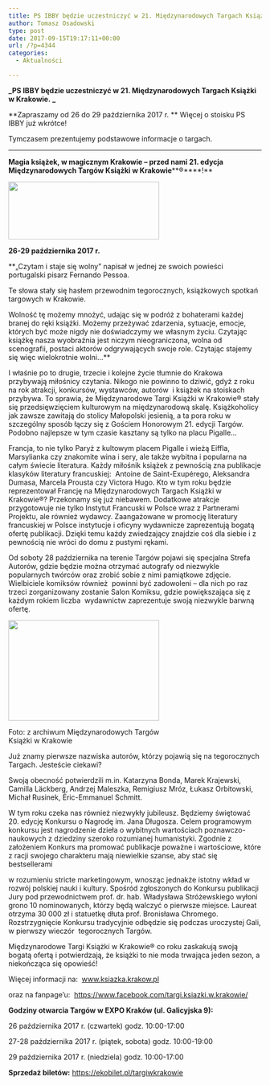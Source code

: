 ```yaml
---
title: PS IBBY będzie uczestniczyć w 21. Międzynarodowych Targach Książki w Krakowie
author: Tomasz Osadowski
type: post
date: 2017-09-15T19:17:11+00:00
url: /?p=4344
categories:
  - Aktualności

---
```

**_PS IBBY będzie uczestniczyć w 21. Międzynarodowych Targach Książki w Krakowie. _**

**Zapraszamy od 26 do 29 października 2017 r. ** Więcej o stoisku PS IBBY już wkrótce!

Tymczasem prezentujemy podstawowe informacje o targach.

* * *

**Magia książek, w magicznym Krakowie &#8211; przed nami 21. edycja Międzynarodowych Targów Książki w Krakowie****®****!**

<a href="http://www.ksiazka.krakow.pl" target="_blank" rel="noopener noreferrer"><img class="alignnone size-medium wp-image-4347" src="http://www.ibby.pl/wp-content/uploads/2017/09/KSIAZKA-napisy70-300x115.jpg" alt="" width="300" height="115" srcset="http://www.ibby.pl/wp-content/uploads/2017/09/KSIAZKA-napisy70-300x115.jpg 300w, http://www.ibby.pl/wp-content/uploads/2017/09/KSIAZKA-napisy70-150x58.jpg 150w, http://www.ibby.pl/wp-content/uploads/2017/09/KSIAZKA-napisy70-768x296.jpg 768w, http://www.ibby.pl/wp-content/uploads/2017/09/KSIAZKA-napisy70-800x308.jpg 800w" sizes="(max-width: 300px) 100vw, 300px" /></a>

**26-29 października 2017 r.**

**„Czytam i staje się wolny” napisał w jednej ze swoich powieści portugalski pisarz Fernando Pessoa.
  
Te słowa stały się hasłem przewodnim tegorocznych, książkowych spotkań targowych w Krakowie.
  
Wolność tę możemy mnożyć, udając się w podróż z bohaterami każdej branej do ręki książki. Możemy przeżywać zdarzenia, sytuacje, emocje, których być może nigdy nie doświadczymy we własnym życiu. Czytając książkę nasza wyobraźnia jest niczym nieograniczona, wolna od scenografii, postaci aktorów odgrywających swoje role. Czytając stajemy się więc wielokrotnie wolni…**

I właśnie po to drugie, trzecie i kolejne życie tłumnie do Krakowa przybywają miłośnicy czytania. Nikogo nie powinno to dziwić, gdyż z roku na rok atrakcji, konkursów, wystawców, autorów  i książek na stoiskach przybywa. To sprawia, że Międzynarodowe Targi Książki w Krakowie® stały się przedsięwzięciem kulturowym na międzynarodową skalę. Książkoholicy jak zawsze zawitają do stolicy Małopolski jesienią, a ta pora roku w szczególny sposób łączy się z Gościem Honorowym 21. edycji Targów. Podobno najlepsze w tym czasie kasztany są tylko na placu Pigalle…

Francja, to nie tylko Paryż z kultowym placem Pigalle i wieżą Eiffla, Marsylianka czy znakomite wina i sery, ale także wybitna i popularna na całym świecie literatura. Każdy miłośnik książek z pewnością zna publikacje klasyków literatury francuskiej:  Antoine de Saint-Exupérego, Aleksandra Dumasa, Marcela Prousta czy Victora Hugo. Kto w tym roku będzie reprezentował Francję na Międzynarodowych Targach Książki w Krakowie®? Przekonamy się już niebawem. Dodatkowe atrakcje przygotowuje nie tylko Instytut Francuski w Polsce wraz z Partnerami Projektu, ale również wydawcy. Zaangażowane w promocję literatury francuskiej w Polsce instytucje i oficyny wydawnicze zaprezentują bogatą ofertę publikacji. Dzięki temu każdy zwiedzający znajdzie coś dla siebie i z pewnością nie wróci do domu z pustymi rękami.

Od soboty 28 października na terenie Targów pojawi się specjalna Strefa Autorów, gdzie będzie można otrzymać autografy od niezwykle popularnych twórców oraz zrobić sobie z nimi pamiątkowe zdjęcie. Wielbiciele komiksów również  powinni być zadowoleni – dla nich po raz trzeci zorganizowany zostanie Salon Komiksu, gdzie powiększająca się z każdym rokiem liczba  wydawnictw zaprezentuje swoją niezwykle barwną ofertę.

<div id="attachment_4345" style="width: 310px" class="wp-caption alignnone">
  <img class="wp-image-4345 size-medium" src="http://www.ibby.pl/wp-content/uploads/2017/09/20161028_twk_0159-300x200.jpg" alt="" width="300" height="200" srcset="http://www.ibby.pl/wp-content/uploads/2017/09/20161028_twk_0159-300x200.jpg 300w, http://www.ibby.pl/wp-content/uploads/2017/09/20161028_twk_0159-150x100.jpg 150w, http://www.ibby.pl/wp-content/uploads/2017/09/20161028_twk_0159-768x512.jpg 768w, http://www.ibby.pl/wp-content/uploads/2017/09/20161028_twk_0159-800x533.jpg 800w, http://www.ibby.pl/wp-content/uploads/2017/09/20161028_twk_0159.jpg 1037w" sizes="(max-width: 300px) 100vw, 300px" />
  
  <p class="wp-caption-text">
    Foto: z archiwum Międzynarodowych Targów Książki w Krakowie
  </p>
</div>

Już znamy pierwsze nazwiska autorów, którzy pojawią się na tegorocznych Targach. Jesteście ciekawi?
  
Swoją obecność potwierdzili m.in. Katarzyna Bonda, Marek Krajewski, Camilla Läckberg, Andrzej Maleszka, Remigiusz Mróz, Łukasz Orbitowski, Michał Rusinek, Éric-Emmanuel Schmitt.

W tym roku czeka nas również niezwykły jubileusz. Będziemy świętować 20. edycję Konkursu o Nagrodę im. Jana Długosza. Celem programowym konkursu jest nagrodzenie dzieła o wybitnych wartościach poznawczo-naukowych z dziedziny szeroko rozumianej humanistyki. Zgodnie z założeniem Konkurs ma promować publikacje poważne i wartościowe, które z racji swojego charakteru mają niewielkie szanse, aby stać się bestsellerami
  
w rozumieniu stricte marketingowym, wnosząc jednakże istotny wkład w rozwój polskiej nauki i kultury. Spośród zgłoszonych do Konkursu publikacji Jury pod przewodnictwem prof. dr. hab. Władysława Stróżewskiego wyłoni grono 10 nominowanych, którzy będą walczyć o pierwsze miejsce. Laureat otrzyma 30 000 zł i statuetkę dłuta prof. Bronisława Chromego. Rozstrzygnięcie Konkursu tradycyjnie odbędzie się podczas uroczystej Gali, w pierwszy wieczór  tegorocznych Targów.

Międzynarodowe Targi Książki w Krakowie® co roku zaskakują swoją bogatą ofertą i potwierdzają, że książki to nie moda trwająca jeden sezon, a niekończąca się opowieść!

Więcej informacji na:  <a href="http://www.ksiazka.krakow.pl" target="_blank" rel="noopener noreferrer">www.ksiazka.krakow.pl</a>
  
oraz na fanpage’u:  <a href="https://www.facebook.com/targi.ksiazki.w.krakowie/" target="_blank" rel="noopener noreferrer">https://www.facebook.com/targi.ksiazki.w.krakowie/</a>

<u></u>**Godziny otwarcia Targów w EXPO Kraków (ul. Galicyjska 9):**
  
26 października 2017 r. (czwartek) godz. 10:00-17:00
  
27-28 października 2017 r. (piątek, sobota) godz. 10:00-19:00
  
29 października 2017 r. (niedziela) godz. 10:00-17:00
  
**Sprzedaż biletów:** <a href="https://ekobilet.pl/targiwkrakowie" target="_blank" rel="noopener noreferrer">https://ekobilet.pl/targiwkrakowie</a>